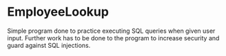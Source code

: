 # EmployeeLookup
Simple program done to practice executing SQL queries when given user input. Further work has to be done to the program to increase security and guard against SQL injections.
